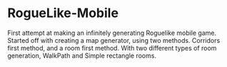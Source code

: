 # RogueLike-Mobile
First attempt at making an infinitely generating Roguelike mobile game.
Started off with creating a map generator, using two methods.
Corridors first method, and a room first method.
With two different types of room generation, WalkPath and Simple rectangle rooms.
